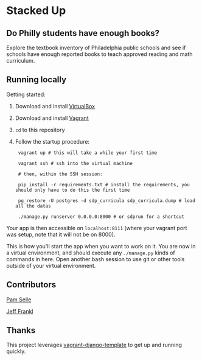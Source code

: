 # Stacked Up

## Do Philly students have enough books?

Explore the textbook inventory of Philadelphia public schools and see if schools have enough reported books
to teach approved reading and math curriculum.

## Running locally

Getting started:

1. Download and install [VirtualBox](https://www.virtualbox.org/)
2. Download and install [Vagrant](http://www.vagrantup.com/)
3. `cd` to this repository
4. Follow the startup procedure:

        vagrant up # this will take a while your first time

        vagrant ssh # ssh into the virtual machine
        
        # then, within the SSH session:

        pip install -r requirements.txt # install the requirements, you should only have to do this the first time
          
        pg_restore -U postgres -d sdp_curricula sdp_curricula.dump # load all the datas

        ./manage.py runserver 0.0.0.0:8000 # or sdprun for a shortcut

Your app is then accessible on `localhost:8111` (where your vagrant port was setup, note that it will not be on 8000).

This is how you'll start the app when you want to work on it. You are now in a virtual environment, and should execute any `./manage.py` kinds of commands in here. Open another bash session to use git or other tools outside of your virtual environment.

## Contributors

[Pam Selle](http://github.com/pselle)

[Jeff Frankl](http://github.com/jfrankl)

## Thanks

This project leverages [vagrant-django-template](https://github.com/torchbox/vagrant-django-template) to get up and running quickly.
